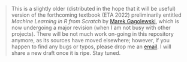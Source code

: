 > This is a slightly older (distributed in the hope that it will be useful)
version of the forthcoming textbook (ETA 2022) preliminarily entitled
*Machine Learning in R from Scratch* by
[Marek Gagolewski](https://www.gagolewski.com), which is now undergoing
a major revision (when I am not busy with other projects). There will be
not much work on-going in this repository anymore, as its sources have
moved elsewhere; however, if you happen to find any bugs or typos,
please drop me an
[email](https://github.com/gagolews/lmlcr/blob/master/CODE_OF_CONDUCT.md).
I will share a new draft once it is ripe. Stay tuned.
